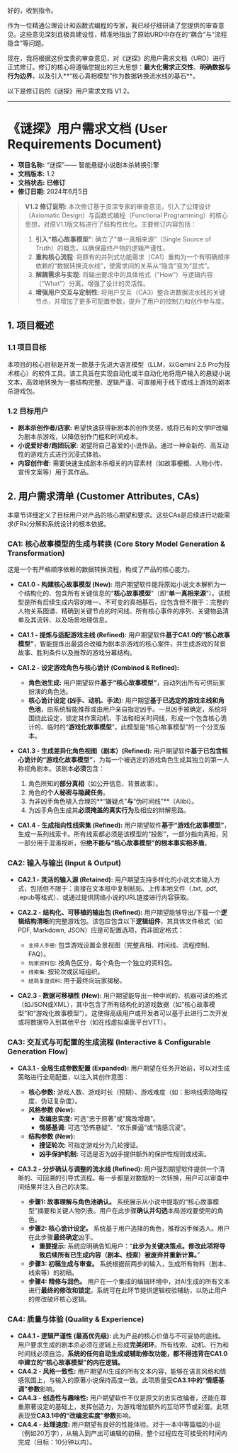 好的，收到指令。

作为一位精通公理设计和函数式编程的专家，我已经仔细研读了您提供的审查意见。这些意见深刻且极具建设性，精准地指出了原始URD中存在的“耦合”与“流程隐含”等问题。

现在，我将根据这份宝贵的审查意见，对《谜探》的用户需求文档（URD）进行正式修订。修订的核心将遵循您提出的三大思想：**最大化需求正交性**、**明确数据与行为边界**，以及引入**“核心真相模型”作为数据转换流水线的基石**。

以下是修订后的《谜探》用户需求文档 V1.2。

---

# 《谜探》用户需求文档 (User Requirements Document)

- **项目名称:** “谜探”—— 智能悬疑小说剧本杀转换引擎
- **文档版本:** 1.2
- **文档状态:** **已修订**
- **修订日期:** 2024年6月5日

> **V1.2 修订说明:**
> 本次修订基于资深专家的审查意见，引入了公理设计（Axiomatic Design）与函数式编程（Functional Programming）的核心思想，对原V1.1版文档进行了结构性优化。主要修订内容包括：
> 1.  **引入“核心故事模型”**: 确立了“单一真相来源”（Single Source of Truth）的概念，以确保最终产物的逻辑严谨性。
> 2.  **重构核心流程**: 将原有的并列式功能需求（CA1）重构为一个有明确顺序依赖的“数据转换流水线”，使需求间的关系从“隐含”变为“显式”。
> 3.  **解耦需求与实现**: 将输出要求中的具体格式（“How”）与逻辑内容（“What”）分离，增强了设计的灵活性。
> 4.  **增强用户交互与定制性**: 将用户交互（CA3）整合进数据流水线的关键节点，并增加了更多可配置参数，提升了用户的控制力和创作参与度。

## 1. 项目概述

### 1.1 项目目标
本项目的核心目标是开发一款基于先进大语言模型（LLM，以Gemini 2.5 Pro为技术核心）的软件工具。该工具旨在实现自动化或半自动化地将用户输入的悬疑小说文本，高效地转换为一套结构完整、逻辑严谨、可直接用于线下或线上游戏的剧本杀游戏包。

### 1.2 目标用户
- **剧本杀创作者/店家:** 希望快速获得新剧本的创作灵感，或将已有的文学IP改编为剧本杀游戏，以降低创作门槛和时间成本。
- **小说爱好者/跑团玩家:** 渴望将自己喜爱的小说作品，通过一种全新的、高互动性的游戏方式进行沉浸式体验。
- **内容创作者:** 需要快速生成剧本杀相关的内容素材（如故事梗概、人物小传、宣传文案等）用于其作品。

## 2. 用户需求清单 (Customer Attributes, CAs)

本章节详细定义了目标用户对产品的核心期望和要求。这些CAs是后续进行功能需求(FRs)分解和系统设计的根本依据。

### CA1: 核心故事模型的生成与转换 (Core Story Model Generation & Transformation)

这是一个有严格顺序依赖的数据转换流程，构成了产品的核心能力。

- **CA1.0 - 构建核心故事模型 (New):** 用户期望软件能将原始小说文本解析为一个结构化的、包含所有关键信息的“**核心故事模型**”（即“**单一真相来源**”）。该模型是所有后续生成内容的唯一、不可变的真相基石，应包含但不限于：完整的人物关系图谱、精确到关键节点的时间线、所有核心事件的序列、关键物品清单及其流转、以及场景地理信息。

- **CA1.1 - 提炼与适配游戏主线 (Refined):** 用户期望软件**基于CA1.0的“核心故事模型”**，智能提炼出最适合改编为剧本杀游戏的核心案件，并生成游戏的背景故事、胜利条件以及推荐的游戏分幕结构。

- **CA1.2 - 设定游戏角色与核心诡计 (Combined & Refined):**
    - **角色池生成:** 用户期望软件**基于“核心故事模型”**，自动列出所有可供玩家扮演的角色池。
    - **核心诡计设定 (凶手、动机、手法):** 用户期望**基于已选定的游戏主线和角色池**，由系统智能推荐或由用户亲自指定凶手。一旦凶手被确定，系统将围绕此设定，锁定其作案动机、手法和相关时间线，形成一个包含核心诡计的、临时的“**游戏化故事模型**”。此模型是“核心故事模型”的一个分支版本。

- **CA1.3 - 生成差异化角色视图（剧本）(Refined):** 用户期望软件**基于已包含核心诡计的“游戏化故事模型”**，为每一个被选定的游戏角色生成其独立的第一人称视角剧本。该剧本**必须**包含：
    1.  角色所知的**部分真相**（如公开信息、背景故事）。
    2.  角色的**个人秘密与隐藏任务**。
    3.  为非凶手角色植入合理的**“嫌疑点”**与**“伪时间线”**（Alibi）。
    4.  为凶手角色生成其**必须掩盖的真实行为**及相应的辩解思路。

- **CA1.4 - 生成指向性线索集 (Refined):** 用户期望软件**基于“游戏化故事模型”**，生成一系列线索卡。所有线索都必须是该模型的“投影”，一部分指向真相，另一部分用于混淆视听，但**绝不能与“核心故事模型”的根本事实相矛盾**。

### CA2: 输入与输出 (Input & Output)

- **CA2.1 - 灵活的输入源 (Retained):** 用户期望支持多样化的小说文本输入方式，包括但不限于：直接在文本框中复制粘贴、上传本地文件（.txt, .pdf, .epub等格式）、或通过提供网络小说的URL链接进行内容获取。

- **CA2.2 - 结构化、可移植的输出包 (Refined):** 用户期望能够导出/下载一个**逻辑结构清晰**的完整游戏包。该包应包含以下**逻辑组件**，其具体文件格式（如PDF, Markdown, JSON）应是可配置选项，而非固定格式：
    -   `主持人手册`: 包含游戏设置全景视图（完整真相、时间线、流程控制、FAQ）。
    -   `玩家资料包`: 按角色区分，每个角色一个独立的资料包。
    -   `线索集`: 按轮次或区域组织。
    -   `结局复盘资料`: 用于最终向玩家揭秘。

- **CA2.3 - 数据可移植性 (New):** 用户期望能导出一种中间的、机器可读的格式（如JSON或XML），其中包含了所有结构化的游戏数据（如“核心故事模型”和“游戏化故事模型”）。这使得高级用户或开发者可以基于此进行二次开发或将数据导入到其他平台（如在线虚拟桌面平台VTT）。

### CA3: 交互式与可配置的生成流程 (Interactive & Configurable Generation Flow)

- **CA3.1 - 全局生成参数配置 (Expanded):** 用户期望在任务开始前，可以对生成策略进行全局配置，以注入其创作意图：
    - **核心参数:** 游戏人数、游戏时长（预期）、游戏难度（如：影响线索隐晦程度、伪证复杂度）。
    - **风格参数 (New):**
        -   **改编忠实度:** 可选“忠于原著”或“魔改增趣”。
        -   **情感基调:** 可选“恐怖悬疑”、“欢乐撕逼”或“情感沉浸”。
    - **结构参数 (New):**
        -   **搜证轮次:** 可指定游戏分为几轮搜证。
        -   **凶手保护机制:** 可选是否为凶手提供额外的保护性规则或线索。

- **CA3.2 - 分步确认与调整的流水线 (Refined):** 用户强烈期望软件提供一个清晰的、可回溯的引导式流程。每一步都是对数据的一次转换，用户可以审查中间结果并注入自己的决策。
    - **步骤1: 故事理解与角色池确认。** 系统展示从小说中提取的“核心故事模型”摘要和关键人物列表。用户在此步骤**确认并勾选**本局游戏要使用的角色。
    - **步骤2: 核心诡计设定。** 系统基于用户选择的角色，推荐凶手候选人。用户在此步骤**最终确定**凶手。
        - **重要提示:** 系统应明确告知用户：“**此步为关键决策点。修改此项将导致后续所有已生成内容（剧本、线索）被废弃并重新计算。**”
    - **步骤3: 初稿生成与审查。** 系统根据前两步的输入，生成所有物料（剧本、线索等）的初稿。
    - **步骤4: 精修与润色。** 用户在一个集成的编辑环境中，对AI生成的所有文本进行**最终的修改和锁定**。系统可在此环节提供逻辑校验辅助，以防止用户的修改破坏核心逻辑。

### CA4: 质量与体验 (Quality & Experience)

- **CA4.1 - 逻辑严谨性 (最高优先级):** 此为产品的核心价值与不可妥协的底线。用户要求生成的剧本杀必须在逻辑上形成**完美闭环**。所有线索、动机、行为和时间线必须自洽。**系统的任何自动生成或辅助修改功能，都不得违背在CA1.0中建立的“核心故事模型”的内在逻辑。**
- **CA4.2 - 风格一致性:** 用户期望AI生成的所有文本内容，能够在语言风格和情感氛围上，与输入的原著小说保持高度一致。此项质量受**CA3.1中的“情感基调”参数**影响。
- **CA4.3 - 创造性与趣味性:** 用户期望软件不仅是原文的忠实改编者，还能在尊重原著设定的基础上，发挥创造力，为游戏增加额外的互动环节或彩蛋。此项表现受**CA3.1中的“改编忠实度”参数**影响。
- **CA4.4 - 处理速度:** 用户期望有良好的性能体验。对于一本中等篇幅的小说（例如20万字），从输入到产出可编辑的初稿，整个过程应在可接受的时间内完成（目标：10分钟以内）。